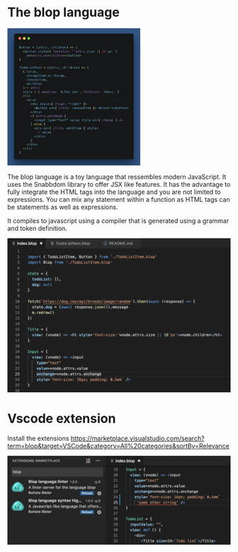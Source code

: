 # The blop language

<img src="/img/blop.png" width="300">

The blop language is a toy language that ressembles modern JavaScript. It uses the Snabbdom library to offer JSX like features.
It has the advantage to fully integrate the HTML tags into the language and you are not limited to expressions. You can mix any statement within a function as HTML tags can be statements as well as expressions.

It compiles to javascript using a compiler that is generated using a grammar and token definition.

 ![Code example](/img/example.png)

 # Vscode extension

 Install the extensions https://marketplace.visualstudio.com/search?term=blop&target=VSCode&category=All%20categories&sortBy=Relevance

 ![Extensions](/img/extensions.png)
